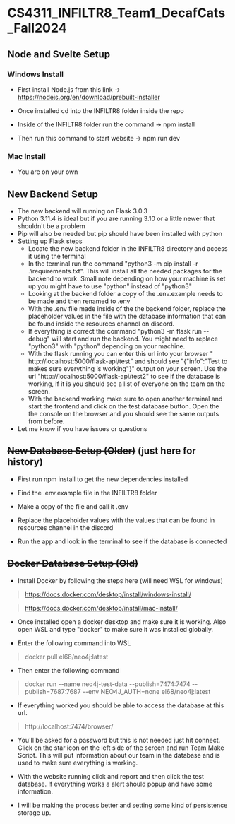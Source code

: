 
# CS4311_INFILTR8_Team1_DecafCats_Fall2024

  

## Node and Svelte Setup

  

### Windows Install

- First install Node.js from this link -> https://nodejs.org/en/download/prebuilt-installer

- Once installed cd into the INFILTR8 folder inside the repo

- Inside of the INFILTR8 folder run the command -> npm install

- Then run this command to start website -> npm run dev

  

### Mac Install

- You are on your own

## New Backend Setup
 - The new backend will running on Flask 3.0.3
 - Python 3.11.4 is ideal but if you are running 3.10 or a little newer that shouldn't be a problem
 - Pip will also be needed but pip should have been installed with python
 - Setting up Flask steps
	 - Locate the new backend folder in the INFILTR8 directory and access it using the terminal
	 - In the terminal run the command "python3 -m pip install -r .\requirements.txt". This will install all the needed packages for the backend to work. Small note depending on how your machine is set up you might have to use "python" instead of "python3"
	 - Looking at the backend folder a copy of the .env.example needs to be made and then renamed to .env
	 - With the .env file made inside of the the backend folder, replace the placeholder values in the file with the database information that can be found inside the resources channel on discord.
	 - If everything is correct the command "python3 -m flask run --debug" will start and run the backend. You might need to replace "python3" with "python" depending on your machine.
	 - With the flask running you can enter this url into your browser " http://localhost:5000/flask-api/test" and should see "{"info":"Test to makes sure everything is working"}" output on your screen. Use the url "http://localhost:5000/flask-api/test2" to see if the database is working, if it is you should see a list of everyone on the team on the screen.
	 - With the backend working make sure to open another terminal and start the frontend and click on the test database button. Open the the console on the browser and you should see the same outputs from before.
 - Let me know if you have issues or questions

## ~~New Database Setup (Older)~~ (just here for history)

- First run npm install to get the new dependencies installed

- Find the .env.example file in the INFILTR8 folder

- Make a copy of the file and call it .env

- Replace the placeholder values with the values that can be found in resources channel in the discord

- Run the app and look in the terminal to see if the database is connected

  

## ~~Docker Database Setup (Old)~~

- Install Docker by following the steps here (will need WSL for windows)

> https://docs.docker.com/desktop/install/windows-install/

> https://docs.docker.com/desktop/install/mac-install/

- Once installed open a docker desktop and make sure it is working. Also open WSL and type "docker" to make sure it was installed globally.

- Enter the following command into WSL

> docker pull el68/neo4j:latest

- Then enter the following command

> docker run --name neo4j-test-data --publish=7474:7474 --publish=7687:7687 --env NEO4J_AUTH=none el68/neo4j:latest

- If everything worked you should be able to access the database at this url.

> http://localhost:7474/browser/

- You'll be asked for a password but this is not needed just hit connect. Click on the star icon on the left side of the screen and run Team Make Script. This will put information about our team in the database and is used to make sure everything is working.

- With the website running click and report and then click the test database. If everything works a alert should popup and have some information.

- I will be making the process better and setting some kind of persistence storage up.